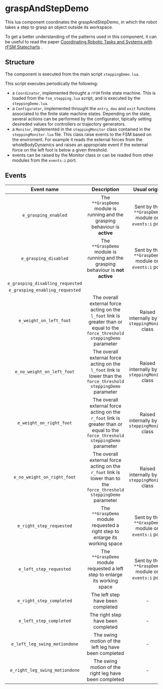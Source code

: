 graspAndStepDemo
================

This lua component coordinates the graspAndStepDemo, in which the robot
takes a step to grasp an object outside its workspace.

To get a better understanding of the patterns used in this component,
it can be useful to read the paper [Coordinating Robotic Tasks and Systems with rFSM Statecharts](http://joser.unibg.it/index.php?journal=joser&page=article&op=view&path[]=52) .

Structure
---------

The component is executed from the main script `steppingDemo.lua`.

This script executes periodically the following:
* a `Coordinator`, implemented throught a `rFSM` finite state machine.
  This is loaded from the `fsm_stepping.lua` script, and is executed by the `steppingDemo.lua`.
* a `Configurator`, implemented throught the `entry`, `doo` and `exit` functions
  associated to the finite state machine states. Depending on the state, several actions
  can be performed by the configurator, tipically setting desireded values for controllers
  or trajectory generators.
* a `Monitor`, implemented in the `steppingMonitor` class contained
  in the `steppingMonitor.lua` file. This class raise events to the FSM based on the enviroment.
  For example it reads the external forces from the wholeBodyDynamics and raises an appropriate
  event if the external force on the left foot is below a given threshold.
* events can be raised by the Monitor class or can be readed from other modules from the `events:i` port.

Events
------

| Event name | Description |  Usual origin |
|:-----------:|:-------------:|:-----------:|
| `e_grasping_enabled`  | The `**GraspDemo` module is running and the grasping behaviour is **active** | Sent by the `**GraspDemo` module on `events:i` port |
| `e_grasping_disabled` | The `**GraspDemo` module is running and the grasping behaviour is **not active** | Sent by the `**GraspDemo` module on `events:i` port |
| `e_grasping_disabling_requested` | |
| `e_grasping_enabling_requested` | |
| `e_weight_on_left_foot` | The overall external force acting on the `l_foot` link is greater than or equal to the `force_threshold` `steppingDemo` parameter | Raised internally by the `steppingMonitor` class |
| `e_no_weight_on_left_foot` | The overall external force acting on the `l_foot` link is lower than the `force_threshold` `steppingDemo` parameter | Raised internally by the `steppingMonitor` class |
| `e_weight_on_right_foot` | The overall external force acting on the `r_foot` link is greater than or equal to the `force_threshold` `steppingDemo`  parameter | Raised internally by the `steppingMonitor` class |
| `e_no_weight_on_right_foot` | The overall external force acting on the `r_foot` link is lower than to the `force_threshold` `steppingDemo` parameter | Raised internally by the `steppingMonitor` class |
| `e_right_step_requested`    | The `**GraspDemo` module requested a right step to enlarge its working space |  Sent by the `**GraspDemo` module on `events:i` port |
| `e_left_step_requested`    | The `**GraspDemo` module requested a left step to enlarge its working space |  Sent by the `**GraspDemo` module on `events:i` port |
| `e_right_step_completed`    | The left step have been completed | - |
| `e_left_step_completed`    | The right step have been completed | - |
| `e_left_leg_swing_motiondone` | The swing motion of the left leg have been completed | - |
| `e_right_leg_swing_motiondone` | The swing motion of the right leg have been completed | - |
